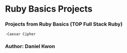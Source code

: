 # Ruby Basics Projects

### Projects from Ruby Basics (TOP Full Stack Ruby)
    -Caesar Cipher

### Author: Daniel Kwon

